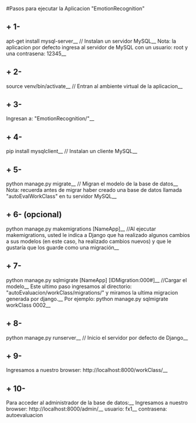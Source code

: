 #Pasos para ejecutar la Aplicacion "EmotionRecognition"

## + 1- 
apt-get install mysql-server__		// Instalan un servidor MySQL__
Nota: la aplicacion por defecto ingresa al servidor de MySQL con un usuario: root y una contrasena: 12345__

## + 2- 
source venv/bin/activate__		// Entran al ambiente virtual de la aplicacion__

## + 3- 
Ingresan a: "EmotionRecognition/"__

## + 4- 
pip install mysqlclient__	// Instalan un cliente MySQL__

## + 5- 
python manage.py migrate__		// Migran el modelo de la base de datos__
Nota: recuerda antes de migrar haber creado una base de datos llamada "autoEvalWorkClass" en tu servidor MySQL__

## + 6- (opcional)
python manage.py makemigrations [NameApp]__ //Al ejecutar makemigrations, usted le indica a Django que ha realizado algunos cambios a sus modelos (en este caso, ha realizado cambios nuevos) y que le gustaría que los guarde como una migración__

## + 7- 
python manage.py sqlmigrate [NameApp] [IDMigration:000#]__	//Cargar el modelo__
Este ultimo paso ingresamos al directorio: "autoEvaluacion/workClass/migrations/" y miramos la ultima migracion generada por django.__
Por ejemplo: python manage.py sqlmigrate workClass 0002__

## + 8-
python manage.py runserver__	// Inicio el servidor por defecto de Django__

## + 9-
Ingresamos a nuestro browser: http://localhost:8000/workClass/__

## + 10-
Para acceder al administrador de la base de datos:__
Ingresamos a nuestro browser: http://localhost:8000/admin/__
usuario: fx1__
contrasena: autoevaluacion


